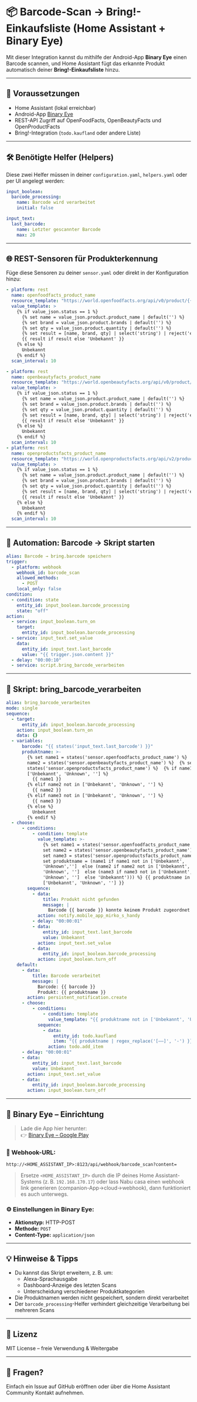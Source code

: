 # 📦 Barcode-Scan → Bring!-Einkaufsliste (Home Assistant + Binary Eye)

Mit dieser Integration kannst du mithilfe der Android-App **Binary Eye** einen Barcode scannen, und Home Assistant fügt das erkannte Produkt automatisch deiner **Bring!-Einkaufsliste** hinzu.

---

## 🧰 Voraussetzungen

- Home Assistant (lokal erreichbar)
- Android-App [Binary Eye](https://play.google.com/store/apps/details?id=de.markusfisch.android.binaryeye)
- REST-API Zugriff auf OpenFoodFacts, OpenBeautyFacts und OpenProductFacts
- Bring!-Integration (`todo.kaufland` oder andere Liste)

---

## 🛠️ Benötigte Helfer (Helpers)

Diese zwei Helfer müssen in deiner `configuration.yaml`, `helpers.yaml` oder per UI angelegt werden:

```yaml
input_boolean:
  barcode_processing:
    name: Barcode wird verarbeitet
    initial: false

input_text:
  last_barcode:
    name: Letzter gescannter Barcode
    max: 20
```

---

## 🌐 REST-Sensoren für Produkterkennung

Füge diese Sensoren zu deiner `sensor.yaml` oder direkt in der Konfiguration hinzu:

```yaml
- platform: rest
  name: openfoodfacts_product_name
  resource_template: "https://world.openfoodfacts.org/api/v0/product/{{ states('input_text.last_barcode') }}.json"
  value_template: >
    {% if value_json.status == 1 %}
      {% set name = value_json.product.product_name | default('') %}
      {% set brand = value_json.product.brands | default('') %}
      {% set qty = value_json.product.quantity | default('') %}
      {% set result = [name, brand, qty] | select('string') | reject('equalto', '') | list | join(' – ') %}
      {{ result if result else 'Unbekannt' }}
    {% else %}
      Unbekannt
    {% endif %}
  scan_interval: 10

- platform: rest
  name: openbeautyfacts_product_name
  resource_template: "https://world.openbeautyfacts.org/api/v0/product/{{ states('input_text.last_barcode') }}.json"
  value_template: >
    {% if value_json.status == 1 %}
      {% set name = value_json.product.product_name | default('') %}
      {% set brand = value_json.product.brands | default('') %}
      {% set qty = value_json.product.quantity | default('') %}
      {% set result = [name, brand, qty] | select('string') | reject('equalto', '') | list | join(' – ') %}
      {{ result if result else 'Unbekannt' }}
    {% else %}
      Unbekannt
    {% endif %}
  scan_interval: 10
- platform: rest
  name: openproductsfacts_product_name
  resource_template: "https://world.openproductsfacts.org/api/v2/product/{{ states('input_text.last_barcode') }}.json"
  value_template: >
    {% if value_json.status == 1 %}
      {% set name = value_json.product.product_name | default('') %}
      {% set brand = value_json.product.brands | default('') %}
      {% set qty = value_json.product.quantity | default('') %}
      {% set result = [name, brand, qty] | select('string') | reject('equalto', '') | list | join(' – ') %}
      {{ result if result else 'Unbekannt' }}
    {% else %}
      Unbekannt
    {% endif %}
  scan_interval: 10
```

---

## 🤖 Automation: Barcode → Skript starten

```yaml
alias: Barcode → bring.barcode speichern
trigger:
  - platform: webhook
    webhook_id: barcode_scan
    allowed_methods:
      - POST
    local_only: false
condition:
  - condition: state
    entity_id: input_boolean.barcode_processing
    state: "off"
action:
  - service: input_boolean.turn_on
    target:
      entity_id: input_boolean.barcode_processing
  - service: input_text.set_value
    data:
      entity_id: input_text.last_barcode
      value: "{{ trigger.json.content }}"
  - delay: "00:00:10"
  - service: script.bring_barcode_verarbeiten
```

---

## 📜 Skript: bring_barcode_verarbeiten

```yaml
alias: bring_barcode_verarbeiten
mode: single
sequence:
  - target:
      entity_id: input_boolean.barcode_processing
    action: input_boolean.turn_on
    data: {}
  - variables:
      barcode: "{{ states('input_text.last_barcode') }}"
      produktname: >-
        {% set name1 = states('sensor.openfoodfacts_product_name') %}  {% set
        name2 = states('sensor.openbeautyfacts_product_name') %}  {% set name3 =
        states('sensor.openproductsfacts_product_name') %}  {% if name1 not in
        ['Unbekannt', 'Unknown', ''] %}
          {{ name1 }}
        {% elif name2 not in ['Unbekannt', 'Unknown', ''] %}
          {{ name2 }}
        {% elif name3 not in ['Unbekannt', 'Unknown', ''] %}
          {{ name3 }} 
        {% else %}
          Unbekannt
        {% endif %}
  - choose:
      - conditions:
          - condition: template
            value_template: >-
              {% set name1 = states('sensor.openfoodfacts_product_name') %} {%
              set name2 = states('sensor.openbeautyfacts_product_name') %} {%
              set name3 = states('sensor.openproductsfacts_product_name') %} {%
              set produktname = (name1 if name1 not in ['Unbekannt',
              'Unknown','']  else (name2 if name2 not in ['Unbekannt',
              'Unknown', '']  else (name3 if name3 not in ['Unbekannt',
              'Unknown', '']  else 'Unbekannt'))) %} {{ produktname in
              ['Unbekannt', 'Unknown', ''] }}
        sequence:
          - data:
              title: Produkt nicht gefunden
              message: |
                Barcode {{ barcode }} konnte keinem Produkt zugeordnet werden.
            action: notify.mobile_app_mirko_s_handy
          - delay: "00:00:01"
          - data:
              entity_id: input_text.last_barcode
              value: Unbekannt
            action: input_text.set_value
          - data:
              entity_id: input_boolean.barcode_processing
            action: input_boolean.turn_off
    default:
      - data:
          title: Barcode verarbeitet
          message: |
            Barcode: {{ barcode }}
            Produkt: {{ produktname }}
        action: persistent_notification.create
      - choose:
          - conditions:
              - condition: template
                value_template: "{{ produktname not in ['Unbekannt', 'Unknown', ''] }}"
            sequence:
              - data:
                  entity_id: todo.kaufland
                  item: "{{ produktname | regex_replace('[–—]', '-') }}"
                action: todo.add_item
      - delay: "00:00:01"
      - data:
          entity_id: input_text.last_barcode
          value: Unbekannt
        action: input_text.set_value
      - data:
          entity_id: input_boolean.barcode_processing
        action: input_boolean.turn_off
```

---

## 📱 Binary Eye – Einrichtung

> Lade die App hier herunter:  
> 👉 [Binary Eye – Google Play](https://play.google.com/store/apps/details?id=de.markusfisch.android.binaryeye)

### 🔗 Webhook-URL:

```
http://<HOME_ASSISTANT_IP>:8123/api/webhook/barcode_scan?content=
```

> Ersetze `<HOME_ASSISTANT_IP>` durch die IP deines Home Assistant-Systems (z. B. `192.168.170.17`)
> oder lass Nabu casa einen webhook link generieren (companion-App->cloud->webhook), dann funktioniert es auch unterwegs. 

### ⚙️ Einstellungen in Binary Eye:

- **Aktionstyp:** HTTP-POST  
- **Methode:** `POST`  
- **Content-Type:** `application/json`

---

## 💡 Hinweise & Tipps

- Du kannst das Skript erweitern, z. B. um:
  - Alexa-Sprachausgabe
  - Dashboard-Anzeige des letzten Scans
  - Unterscheidung verschiedener Produktkategorien
- Die Produktnamen werden nicht gespeichert, sondern direkt verarbeitet
- Der `barcode_processing`-Helfer verhindert gleichzeitige Verarbeitung bei mehreren Scans

---

## 🧾 Lizenz

MIT License – freie Verwendung & Weitergabe

---

## 💬 Fragen?

Einfach ein Issue auf GitHub eröffnen oder über die Home Assistant Community Kontakt aufnehmen.
